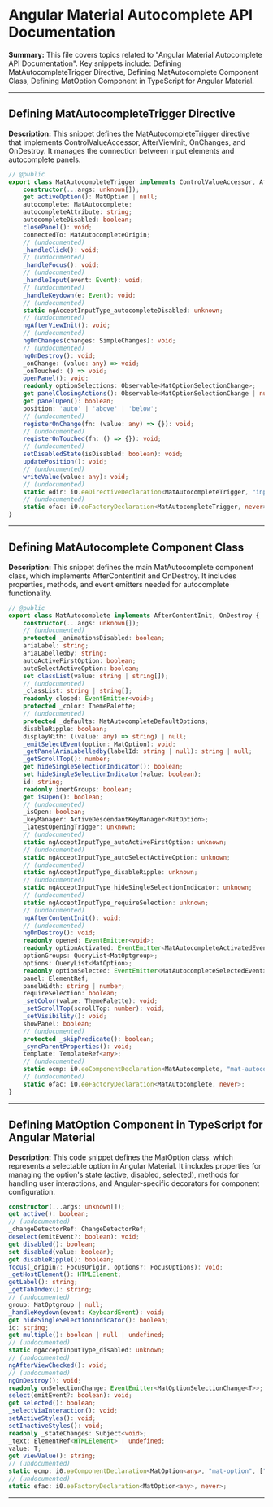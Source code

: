 # Angular Material Autocomplete API Documentation

**Summary:** This file covers topics related to "Angular Material Autocomplete API Documentation". Key snippets include: Defining MatAutocompleteTrigger Directive, Defining MatAutocomplete Component Class, Defining MatOption Component in TypeScript for Angular Material.

---

## Defining MatAutocompleteTrigger Directive

**Description:** This snippet defines the MatAutocompleteTrigger directive that implements ControlValueAccessor, AfterViewInit, OnChanges, and OnDestroy. It manages the connection between input elements and autocomplete panels.

```typescript
// @public
export class MatAutocompleteTrigger implements ControlValueAccessor, AfterViewInit, OnChanges, OnDestroy {
    constructor(...args: unknown[]);
    get activeOption(): MatOption | null;
    autocomplete: MatAutocomplete;
    autocompleteAttribute: string;
    autocompleteDisabled: boolean;
    closePanel(): void;
    connectedTo: MatAutocompleteOrigin;
    // (undocumented)
    _handleClick(): void;
    // (undocumented)
    _handleFocus(): void;
    // (undocumented)
    _handleInput(event: Event): void;
    // (undocumented)
    _handleKeydown(e: Event): void;
    // (undocumented)
    static ngAcceptInputType_autocompleteDisabled: unknown;
    // (undocumented)
    ngAfterViewInit(): void;
    // (undocumented)
    ngOnChanges(changes: SimpleChanges): void;
    // (undocumented)
    ngOnDestroy(): void;
    _onChange: (value: any) => void;
    _onTouched: () => void;
    openPanel(): void;
    readonly optionSelections: Observable<MatOptionSelectionChange>;
    get panelClosingActions(): Observable<MatOptionSelectionChange | null>;
    get panelOpen(): boolean;
    position: 'auto' | 'above' | 'below';
    // (undocumented)
    registerOnChange(fn: (value: any) => {}): void;
    // (undocumented)
    registerOnTouched(fn: () => {}): void;
    // (undocumented)
    setDisabledState(isDisabled: boolean): void;
    updatePosition(): void;
    // (undocumented)
    writeValue(value: any): void;
    // (undocumented)
    static ɵdir: i0.ɵɵDirectiveDeclaration<MatAutocompleteTrigger, "input[matAutocomplete], textarea[matAutocomplete]", ["matAutocompleteTrigger"], { "autocomplete": { "alias": "matAutocomplete"; "required": false; }; "position": { "alias": "matAutocompletePosition"; "required": false; }; "connectedTo": { "alias": "matAutocompleteConnectedTo"; "required": false; }; "autocompleteAttribute": { "alias": "autocomplete"; "required": false; }; "autocompleteDisabled": { "alias": "matAutocompleteDisabled"; "required": false; }; }, {}, never, never, true, never>;
    // (undocumented)
    static ɵfac: i0.ɵɵFactoryDeclaration<MatAutocompleteTrigger, never>;
}
```

---

## Defining MatAutocomplete Component Class

**Description:** This snippet defines the main MatAutocomplete component class, which implements AfterContentInit and OnDestroy. It includes properties, methods, and event emitters needed for autocomplete functionality.

```typescript
// @public
export class MatAutocomplete implements AfterContentInit, OnDestroy {
    constructor(...args: unknown[]);
    // (undocumented)
    protected _animationsDisabled: boolean;
    ariaLabel: string;
    ariaLabelledby: string;
    autoActiveFirstOption: boolean;
    autoSelectActiveOption: boolean;
    set classList(value: string | string[]);
    // (undocumented)
    _classList: string | string[];
    readonly closed: EventEmitter<void>;
    protected _color: ThemePalette;
    // (undocumented)
    protected _defaults: MatAutocompleteDefaultOptions;
    disableRipple: boolean;
    displayWith: ((value: any) => string) | null;
    _emitSelectEvent(option: MatOption): void;
    _getPanelAriaLabelledby(labelId: string | null): string | null;
    _getScrollTop(): number;
    get hideSingleSelectionIndicator(): boolean;
    set hideSingleSelectionIndicator(value: boolean);
    id: string;
    readonly inertGroups: boolean;
    get isOpen(): boolean;
    // (undocumented)
    _isOpen: boolean;
    _keyManager: ActiveDescendantKeyManager<MatOption>;
    _latestOpeningTrigger: unknown;
    // (undocumented)
    static ngAcceptInputType_autoActiveFirstOption: unknown;
    // (undocumented)
    static ngAcceptInputType_autoSelectActiveOption: unknown;
    // (undocumented)
    static ngAcceptInputType_disableRipple: unknown;
    // (undocumented)
    static ngAcceptInputType_hideSingleSelectionIndicator: unknown;
    // (undocumented)
    static ngAcceptInputType_requireSelection: unknown;
    // (undocumented)
    ngAfterContentInit(): void;
    // (undocumented)
    ngOnDestroy(): void;
    readonly opened: EventEmitter<void>;
    readonly optionActivated: EventEmitter<MatAutocompleteActivatedEvent>;
    optionGroups: QueryList<MatOptgroup>;
    options: QueryList<MatOption>;
    readonly optionSelected: EventEmitter<MatAutocompleteSelectedEvent>;
    panel: ElementRef;
    panelWidth: string | number;
    requireSelection: boolean;
    _setColor(value: ThemePalette): void;
    _setScrollTop(scrollTop: number): void;
    _setVisibility(): void;
    showPanel: boolean;
    // (undocumented)
    protected _skipPredicate(): boolean;
    _syncParentProperties(): void;
    template: TemplateRef<any>;
    // (undocumented)
    static ɵcmp: i0.ɵɵComponentDeclaration<MatAutocomplete, "mat-autocomplete", ["matAutocomplete"], { "ariaLabel": { "alias": "aria-label"; "required": false; }; "ariaLabelledby": { "alias": "aria-labelledby"; "required": false; }; "displayWith": { "alias": "displayWith"; "required": false; }; "autoActiveFirstOption": { "alias": "autoActiveFirstOption"; "required": false; }; "autoSelectActiveOption": { "alias": "autoSelectActiveOption"; "required": false; }; "requireSelection": { "alias": "requireSelection"; "required": false; }; "panelWidth": { "alias": "panelWidth"; "required": false; }; "disableRipple": { "alias": "disableRipple"; "required": false; }; "classList": { "alias": "class"; "required": false; }; "hideSingleSelectionIndicator": { "alias": "hideSingleSelectionIndicator"; "required": false; }; }, { "optionSelected": "optionSelected"; "opened": "opened"; "closed": "closed"; "optionActivated": "optionActivated"; }, ["options", "optionGroups"], ["*"], true, never>;
    // (undocumented)
    static ɵfac: i0.ɵɵFactoryDeclaration<MatAutocomplete, never>;
}
```

---

## Defining MatOption Component in TypeScript for Angular Material

**Description:** This code snippet defines the MatOption class, which represents a selectable option in Angular Material. It includes properties for managing the option's state (active, disabled, selected), methods for handling user interactions, and Angular-specific decorators for component configuration.

```TypeScript
constructor(...args: unknown[]);
get active(): boolean;
// (undocumented)
_changeDetectorRef: ChangeDetectorRef;
deselect(emitEvent?: boolean): void;
get disabled(): boolean;
set disabled(value: boolean);
get disableRipple(): boolean;
focus(_origin?: FocusOrigin, options?: FocusOptions): void;
_getHostElement(): HTMLElement;
getLabel(): string;
_getTabIndex(): string;
// (undocumented)
group: MatOptgroup | null;
_handleKeydown(event: KeyboardEvent): void;
get hideSingleSelectionIndicator(): boolean;
id: string;
get multiple(): boolean | null | undefined;
// (undocumented)
static ngAcceptInputType_disabled: unknown;
// (undocumented)
ngAfterViewChecked(): void;
// (undocumented)
ngOnDestroy(): void;
readonly onSelectionChange: EventEmitter<MatOptionSelectionChange<T>>;
select(emitEvent?: boolean): void;
get selected(): boolean;
_selectViaInteraction(): void;
setActiveStyles(): void;
setInactiveStyles(): void;
readonly _stateChanges: Subject<void>;
_text: ElementRef<HTMLElement> | undefined;
value: T;
get viewValue(): string;
// (undocumented)
static ɵcmp: i0.ɵɵComponentDeclaration<MatOption<any>, "mat-option", ["matOption"], { "value": { "alias": "value"; "required": false; }; "id": { "alias": "id"; "required": false; }; "disabled": { "alias": "disabled"; "required": false; }; }, { "onSelectionChange": "onSelectionChange"; }, never, ["mat-icon", "*"], true, never>;
// (undocumented)
static ɵfac: i0.ɵɵFactoryDeclaration<MatOption<any>, never>;
```

---